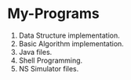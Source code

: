 # My-Programs
1. Data Structure implementation.
2. Basic Algorithm implementation.
3. Java files.
4. Shell Programming.
5. NS Simulator files.
